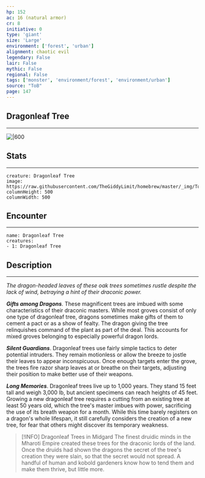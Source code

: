 ```yaml
---
hp: 152
ac: 16 (natural armor)
cr: 8
initiative: 0
type: 'giant'    
size: 'Large'
environment: ['forest', 'urban']
alignment: chaotic evil
legendary: False
lair: False
mythic: False
regional: False
tags: ['monster', 'environment/forest', 'environment/urban']
source: "ToB"
page: 147
---
```


## Dragonleaf Tree
---

![|600](https://raw.githubusercontent.com/TheGiddyLimit/homebrew/master/_img/ToB/Dragonleaf%20Tree.webp)

## Stats
---

```statblock
creature: Dragonleaf Tree
image: https://raw.githubusercontent.com/TheGiddyLimit/homebrew/master/_img/ToB/token/Dragonleaf%20Tree.png
columnHeight: 500
columnWidth: 500
```

## Encounter
---

```encounter-table
name: Dragonleaf Tree
creatures:
- 1: Dragonleaf Tree
```

## Description
---
_The dragon-headed leaves of these oak trees sometimes rustle despite the lack of wind, betraying a hint of their draconic power._

**_Gifts among Dragons_**. These magnificent trees are imbued with some characteristics of their draconic masters. While most groves consist of only one type of dragonleaf tree, dragons sometimes make gifts of them to cement a pact or as a show of fealty. The dragon giving the tree relinquishes command of the plant as part of the deal. This accounts for mixed groves belonging to especially powerful dragon lords.

**_Silent Guardians_**. Dragonleaf trees use fairly simple tactics to deter potential intruders. They remain motionless or allow the breeze to jostle their leaves to appear inconspicuous. Once enough targets enter the grove, the trees fire razor sharp leaves at or breathe on their targets, adjusting their position to make better use of their weapons.

**_Long Memories_**. Dragonleaf trees live up to 1,000 years. They stand 15 feet tall and weigh 3,000 lb, but ancient specimens can reach heights of 45 feet. Growing a new dragonleaf tree requires a cutting from an existing tree at least 50 years old, which the tree's master imbues with power, sacrificing the use of its breath weapon for a month. While this time barely registers on a dragon's whole lifespan, it still carefully considers the creation of a new tree, for fear that others might discover its temporary weakness.

> [!INFO] Dragonleaf Trees in Midgard
>The finest druidic minds in the Mharoti Empire created these trees for the draconic lords of the land. Once the druids had shown the dragons the secret of the tree's creation they were slain, so that the secret would not spread. A handful of human and kobold gardeners know how to tend them and make them thrive, but little more.






